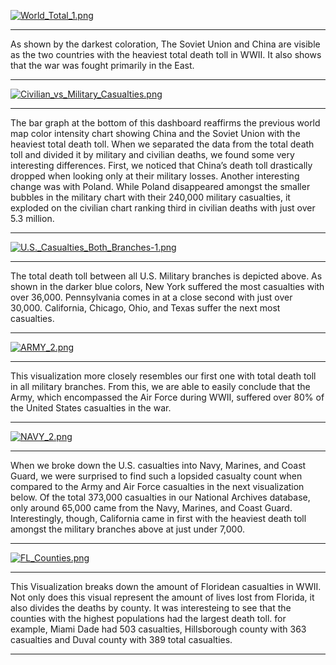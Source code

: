 
[![World_Total_1.png](https://s15.postimg.cc/8kc9vkam3/World_Total_1.png)](https://postimg.cc/image/h2lpzwh4n/)

---
As shown by the darkest coloration, The Soviet Union and China are visible as the two countries with the heaviest total death toll in WWII. It also shows that the war was fought primarily in the East. 

---

[![Civilian_vs_Military_Casualties.png](https://s22.postimg.cc/end6ftd2p/Civilian_vs_Military_Casualties.png)](https://postimg.cc/image/r1zyg54kt/)

---
The bar graph at the bottom of this dashboard reaffirms the previous world map color intensity chart showing China and the Soviet Union with the heaviest total death toll. When we separated the data from the total death toll and divided it by military and civilian deaths, we found some very interesting differences. First, we noticed that China’s death toll drastically dropped when looking only at their military losses. Another interesting change was with Poland. While Poland disappeared amongst the smaller bubbles in the military chart with their 240,000 military casualties, it exploded on the civilian chart ranking third in civilian deaths with just over 5.3 million. 

---

[![U.S._Casualties_Both_Branches-1.png](https://s22.postimg.cc/ytl9sq0rl/U.S._Casualties_Both_Branches-1.png)](https://postimg.cc/image/6gps29f19/)

---
The total death toll between all U.S. Military branches is depicted above. As shown in the darker blue colors, New York suffered the most casualties with over 36,000. Pennsylvania comes in at a close second with just over 30,000. California, Chicago, Ohio, and Texas suffer the next most casualties.

---

[![ARMY_2.png](https://s22.postimg.cc/kfdanhpmp/ARMY_2.png)](https://postimg.cc/image/6ygc4mfb1/)

---
This visualization more closely resembles our first one with total death toll in all military branches. From this, we are able to easily conclude that the Army, which encompassed the Air Force during WWII, suffered over 80% of the United States casualties in the war. 

---

[![NAVY_2.png](https://s22.postimg.cc/efpjje24x/NAVY_2.png)](https://postimg.cc/image/b8uzzrhot/)

---
When we broke down the U.S. casualties into Navy, Marines, and Coast Guard, we were surprised to find such a lopsided casualty count when compared to the Army and Air Force casualties in the next visualization below. Of the total 373,000 casualties in our National Archives database, only around 65,000 came from the Navy, Marines, and Coast Guard. Interestingly, though, California came in first with the heaviest death toll amongst the military branches above at just under 7,000. 

---

[![FL_Counties.png](https://s22.postimg.cc/plofy1z41/FL_Counties.png)](https://postimg.cc/image/s3075bj0d/)

---
This Visualization breaks down the amount of Floridean casualties in WWII. Not only does this visual represent the amount of lives lost from Florida, it also divides the deaths by county. It was interesteing to see that the counties with the highest populations had the largest death toll. for example, Miami Dade had 503 casualties, Hillsborough county with 363 casualties and Duval county with 389 total casualties.

---

